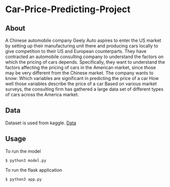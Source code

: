 # Car-Price-Predicting-Project

## About
 A Chinese automobile company Geely Auto aspires to enter the US market by setting up their manufacturing unit there and producing cars locally to give competition to their US and European counterparts.  They have contracted an automobile consulting company to understand the factors on which the pricing of cars depends. Specifically, they want to understand the factors affecting the pricing of cars in the American market, since those may be very different from the Chinese market. The company wants to know:  Which variables are significant in predicting the price of a car How well those variables describe the price of a car Based on various market surveys, the consulting firm has gathered a large data set of different types of cars across the America market.

## Data 
 Dataset is used from kaggle. [Data](https://www.kaggle.com/datasets/hellbuoy/car-price-prediction)

## Usage 
 To run the model
```
$ python3 model.py
```
To run the flask application
```
$ python3 app.py
```
